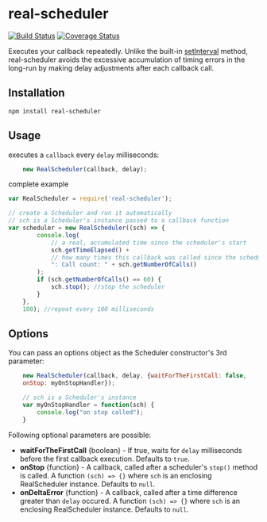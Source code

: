 real-scheduler
==================

[![Build Status](https://travis-ci.org/tomaskraus/real-scheduler.svg?branch=master)](https://travis-ci.org/tomaskraus/real-scheduler/)
[![Coverage Status](https://coveralls.io/repos/github/tomaskraus/real-scheduler/badge.svg)](https://coveralls.io/github/tomaskraus/real-scheduler)

Executes your callback repeatedly. Unlike the built-in [setInterval](https://nodejs.org/api/timers.html#timers_setinterval_callback_delay_args) method, real-scheduler avoids the excessive accumulation of timing errors in the long-run by making delay adjustments after each callback call.

Installation
------------

`npm install real-scheduler`

Usage
-----

executes a `callback` every `delay` milliseconds:
```javascript
    new RealScheduler(callback, delay);
```

complete example
```javascript
var RealScheduler = require('real-scheduler');

// create a Scheduler and run it automatically
// sch is a Scheduler's instance passed to a callback function
var scheduler = new RealScheduler((sch) => {
        console.log(
            // a real, accumulated time since the scheduler's start
            sch.getTimeElapsed() +
            // how many times this callback was called since the scheduler's start
            ": Call count: " + sch.getNumberOfCalls()
        );
        if (sch.getNumberOfCalls() == 60) {
            sch.stop(); //stop the scheduler
        }
    },
    100); //repeat every 100 milliseconds

```

Options
-------

You can pass an options object as the Scheduler constructor's 3rd parameter:
```javascript
    new RealScheduler(callback, delay, {waitForTheFirstCall: false,
    onStop: myOnStopHandler});

    // sch is a Scheduler's instance
    var myOnStopHandler = function(sch) {
        console.log("on stop called");
    }

```

Following optional parameters are possible:

* **waitForTheFirstCall** {boolean} - If true, waits for `delay` milliseconds before the first callback execution. Defaults to `true`.
* **onStop** {function} - A callback, called after a scheduler's `stop()` method is called. A function `(sch) => {}` where `sch` is an enclosing RealScheduler instance. Defaults to `null`.
* **onDeltaError** {function} - A callback, called after a time difference greater than `delay` occured. A function `(sch) => {}` where `sch` is an enclosing RealScheduler instance. Defaults to `null`.

